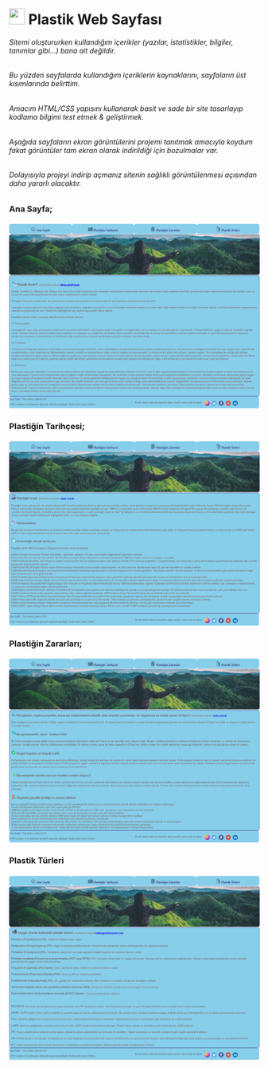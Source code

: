 # <img src="https://github.com/ibrahimethemkot/Plastik/blob/main/images/favicon.ico" width=32px height=32px> Plastik Web Sayfası
###### Sitemi oluştururken kullandığım içerikler (yazılar, istatistikler, bilgiler, tanımlar gibi...) bana ait değildir.
###### Bu yüzden sayfalarda kullandığım içeriklerin kaynaklarını, sayfaların üst kısımlarında belirttim.
###### Amacım HTML/CSS yapısını kullanarak basit ve sade bir site tasarlayıp kodlama bilgimi test etmek & geliştirmek.
###### Aşağıda sayfaların ekran görüntülerini projemi tanıtmak amacıyla koydum fakat görüntüler tam ekran olarak indirildiği için bozulmalar var.
###### Dolayısıyla projeyi indirip açmanız sitenin sağlıklı görüntülenmesi açısından daha yararlı olacaktır.

### Ana Sayfa;

<img src="https://github.com/ibrahimethemkot/Plastik/blob/main/Sayfa_1.png">

### Plastiğin Tarihçesi;

<img src="https://github.com/ibrahimethemkot/Plastik/blob/main/Sayfa_2.png">

### Plastiğin Zararları;

<img src="https://github.com/ibrahimethemkot/Plastik/blob/main/Sayfa_3.png">

### Plastik Türleri

<img src="https://github.com/ibrahimethemkot/Plastik/blob/main/Sayfa_4.png">
